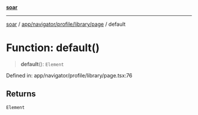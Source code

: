 [**soar**](../../../../../../README.md)

***

[soar](../../../../../../modules.md) / [app/navigator/profile/library/page](../README.md) / default

# Function: default()

> **default**(): `Element`

Defined in: app/navigator/profile/library/page.tsx:76

## Returns

`Element`
